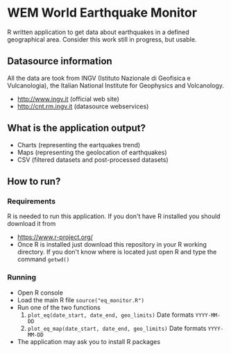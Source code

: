 # WEM World Earthquake Monitor
R written application to get data about earthquakes in a defined geographical area.
Consider this work still in progress, but usable.

## Datasource information
All the data are took from INGV (Istituto Nazionale di Geofisica e Vulcanologia), the Italian National Institute for Geophysics and Volcanology.
- http://www.ingv.it (official web site)
- http://cnt.rm.ingv.it (datasource webservices)

## What is the application output?
- Charts (representing the eartquakes trend)
- Maps (representing the geolocation of earthquakes)
- CSV (filtered datasets and post-processed datasets)

## How to run?
### Requirements
R is needed to run this application. If you don't have R installed you should download it from
- https://www.r-project.org/
- Once R is installed just download this repository in your R working directory. If you don't know where is located just open R and type the command `getwd()`

### Running
- Open R console
- Load the main R file `source("eq_monitor.R")`
- Run one of the two functions
  1. `plot_eq(date_start, date_end, geo_limits)` Date formats `YYYY-MM-DD`
  2. `plot_eq_map(date_start, date_end, geo_limits)` Date formats `YYYY-MM-DD`
- The application may ask you to install R packages
